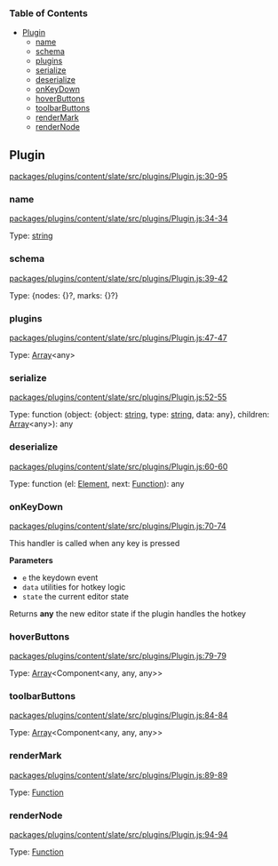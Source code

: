 <!-- Generated by documentation.js. Update this documentation by updating the source code. -->

### Table of Contents

-   [Plugin][1]
    -   [name][2]
    -   [schema][3]
    -   [plugins][4]
    -   [serialize][5]
    -   [deserialize][6]
    -   [onKeyDown][7]
    -   [hoverButtons][8]
    -   [toolbarButtons][9]
    -   [renderMark][10]
    -   [renderNode][11]

## Plugin

[packages/plugins/content/slate/src/plugins/Plugin.js:30-95][12]

### name

[packages/plugins/content/slate/src/plugins/Plugin.js:34-34][13]

Type: [string][14]

### schema

[packages/plugins/content/slate/src/plugins/Plugin.js:39-42][15]

Type: {nodes: {}?, marks: {}?}

### plugins

[packages/plugins/content/slate/src/plugins/Plugin.js:47-47][16]

Type: [Array][17]&lt;any>

### serialize

[packages/plugins/content/slate/src/plugins/Plugin.js:52-55][18]

Type: function (object: {object: [string][14], type: [string][14], data: any}, children: [Array][17]&lt;any>): any

### deserialize

[packages/plugins/content/slate/src/plugins/Plugin.js:60-60][19]

Type: function (el: [Element][20], next: [Function][21]): any

### onKeyDown

[packages/plugins/content/slate/src/plugins/Plugin.js:70-74][22]

This handler is called when any key is pressed

**Parameters**

-   `e`  the keydown event
-   `data`  utilities for hotkey logic
-   `state`  the current editor state

Returns **any** the new editor state if the plugin handles the hotkey

### hoverButtons

[packages/plugins/content/slate/src/plugins/Plugin.js:79-79][23]

Type: [Array][17]&lt;Component&lt;any, any, any>>

### toolbarButtons

[packages/plugins/content/slate/src/plugins/Plugin.js:84-84][24]

Type: [Array][17]&lt;Component&lt;any, any, any>>

### renderMark

[packages/plugins/content/slate/src/plugins/Plugin.js:89-89][25]

Type: [Function][21]

### renderNode

[packages/plugins/content/slate/src/plugins/Plugin.js:94-94][26]

Type: [Function][21]

[1]: #plugin

[2]: #name

[3]: #schema

[4]: #plugins

[5]: #serialize

[6]: #deserialize

[7]: #onkeydown

[8]: #hoverbuttons

[9]: #toolbarbuttons

[10]: #rendermark

[11]: #rendernode

[12]: https://github.com/nolandg/editor/blob/33c17f306d3cae5cc83d06d1dfb36be3f791d08a/packages/plugins/content/slate/src/plugins/Plugin.js#L30-L95 "Source code on GitHub"

[13]: https://github.com/nolandg/editor/blob/33c17f306d3cae5cc83d06d1dfb36be3f791d08a/packages/plugins/content/slate/src/plugins/Plugin.js#L34-L34 "Source code on GitHub"

[14]: https://developer.mozilla.org/docs/Web/JavaScript/Reference/Global_Objects/String

[15]: https://github.com/nolandg/editor/blob/33c17f306d3cae5cc83d06d1dfb36be3f791d08a/packages/plugins/content/slate/src/plugins/Plugin.js#L39-L42 "Source code on GitHub"

[16]: https://github.com/nolandg/editor/blob/33c17f306d3cae5cc83d06d1dfb36be3f791d08a/packages/plugins/content/slate/src/plugins/Plugin.js#L47-L47 "Source code on GitHub"

[17]: https://developer.mozilla.org/docs/Web/JavaScript/Reference/Global_Objects/Array

[18]: https://github.com/nolandg/editor/blob/33c17f306d3cae5cc83d06d1dfb36be3f791d08a/packages/plugins/content/slate/src/plugins/Plugin.js#L52-L55 "Source code on GitHub"

[19]: https://github.com/nolandg/editor/blob/33c17f306d3cae5cc83d06d1dfb36be3f791d08a/packages/plugins/content/slate/src/plugins/Plugin.js#L60-L60 "Source code on GitHub"

[20]: https://developer.mozilla.org/docs/Web/API/Element

[21]: https://developer.mozilla.org/docs/Web/JavaScript/Reference/Statements/function

[22]: https://github.com/nolandg/editor/blob/33c17f306d3cae5cc83d06d1dfb36be3f791d08a/packages/plugins/content/slate/src/plugins/Plugin.js#L70-L74 "Source code on GitHub"

[23]: https://github.com/nolandg/editor/blob/33c17f306d3cae5cc83d06d1dfb36be3f791d08a/packages/plugins/content/slate/src/plugins/Plugin.js#L79-L79 "Source code on GitHub"

[24]: https://github.com/nolandg/editor/blob/33c17f306d3cae5cc83d06d1dfb36be3f791d08a/packages/plugins/content/slate/src/plugins/Plugin.js#L84-L84 "Source code on GitHub"

[25]: https://github.com/nolandg/editor/blob/33c17f306d3cae5cc83d06d1dfb36be3f791d08a/packages/plugins/content/slate/src/plugins/Plugin.js#L89-L89 "Source code on GitHub"

[26]: https://github.com/nolandg/editor/blob/33c17f306d3cae5cc83d06d1dfb36be3f791d08a/packages/plugins/content/slate/src/plugins/Plugin.js#L94-L94 "Source code on GitHub"
